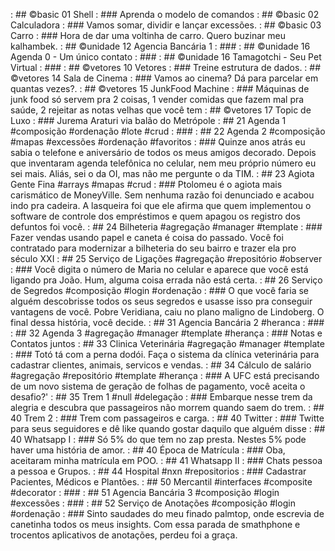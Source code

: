 [](base/shell/Readme.md)       : ## ©basic 01 Shell                                                  : ### Aprenda o modelo de comandos
[](base/calculadora/Readme.md) : ## ©basic 02 Calculadora                                            : ### Vamos somar, dividir e lançar excessões.
[](base/carro/Readme.md)       : ## ©basic 03 Carro                                                  : ### Hora de dar uma voltinha de carro. Quero buzinar meu kalhambek.
[](base/conta/Readme.md)       : ## ©unidade 12 Agencia Bancária 1                                   : ###
[](base/contato/Readme.md)     : ## ©unidade 16 Agenda 0 - Um único contato                          : ###
[](base/tamagotchi/Readme.md)  : ## ©unidade 16 Tamagotchi - Seu Pet Virtual                         : ###
[](base/vetores/Readme.md)     : ## ©vetores 10 Vetores                                              : ### Treine estrutura de dados.
[](base/cinema/Readme.md)      : ## ©vetores 14 Sala de Cinema                                       : ### Vamos ao cinema? Dá para parcelar em quantas vezes?.
[](base/junkfood/Readme.md)    : ## ©vetores 15 JunkFood Machine                                     : ### Máquinas de junk food só servem pra 2 coisas, 1 vender comidas que fazem mal pra saúde, 2 rejeitar as notas velhas que você tem
[](base/topic/Readme.md)       : ## ©vetores 17 Topic de Luxo                                        : ### Jurema Araturi via balão do Metrópole
[](base/agenda1/Readme.md)     : ## 21 Agenda 1 #composição #ordenação #lote #crud                   : ###
[](base/agenda2/Readme.md)     : ## 22 Agenda 2 #composição #mapas #excessões #ordenação #favoritos  : ### Quinze anos atrás eu sabia o telefone e aniversário de todos os meus amigos decorado. Depois que inventaram agenda telefônica no celular, nem meu próprio número eu sei mais. Aliás, sei o da OI, mas não me pergunte o da TIM.
[](base/agiota/Readme.md)      : ## 23 Agiota Gente Fina #arrays #mapas #crud                        : ### Ptolomeu é o agiota mais carismático de MoneyVille. Sem nenhuma razão foi denunciado e acabou indo pra cadeira. A lasqueira foi que ele afirma que quem implementou o software de controle dos empréstimos e quem apagou os registro dos defuntos foi você.
[](base/bilheteria/Readme.md)  : ## 24 Bilheteria #agregação #manager #template                      : ### Fazer vendas usando papel e caneta é coisa do passado. Você foi contratado para modernizar a bilheteria do seu bairro e trazer ela pro século XXI
[](base/ligacoes/Readme.md)    : ## 25 Serviço de Ligações #agregação #repositório #observer         : ### Você digita o número de Maria no celular e aparece que você está ligando pra João. Hum, alguma coisa errada não está certa.
[](base/segredos/Readme.md)    : ## 26 Serviço de Segredos #composição #login #ordenação             : ### O que você faria se alguém descobrisse todos os seus segredos e usasse isso pra conseguir vantagens de você. Pobre Veridiana, caiu no plano maligno de Lindoberg. O final dessa história, você decide.
[](base/agencia/Readme.md)     : ## 31 Agencia Bancária 2 #heranca                                   : ###
[](base/agenda3/Readme.md)     : ## 32 Agenda 3 #agregação #manager #template #herança               : ### Notas e Contatos juntos
[](base/clinica/Readme.md)     : ## 33 Clinica Veterinária #agregação #manager #template             : ### Totó tá com a perna dodói. Faça o sistema da clínica veterinária para cadastrar clientes, animais, servicos e vendas.
[](base/salario/Readme.md)     : ## 34 Cálculo de salário #agregação #repositório #template #herança : ### A UFC está precisando de um novo sistema de geração de folhas de pagamento, você aceita o desafio?'
[](base/trem/Readme.md)        : ## 35 Trem 1 #null #delegação                                       : ### Embarque nesse trem da alegria e descubra que passageiros não morrem quando saem do trem.
[](base/trem2/Readme.md)       : ## 40 Trem 2                                                        : ### Trem com passageiros e carga.
[](base/twitter/Readme.md)     : ## 40 Twitter                                                       : ### Twitte para seus seguidores e dê like quando gostar daquilo que alguém disse
[](base/whatsapp/Readme.md)    : ## 40 Whatsapp I                                                    : ### Só 5% do que tem no zap presta. Nestes 5% pode haver uma história de amor.
[](base/matricula/Readme.md)   : ## 40 Época de Matrícula                                            : ### Oba, aceitaram minha matrícula em POO.
[](base/whatsapp_v2/Readme.md) : ## 41 Whatsapp II                                                   : ### Chats pessoa a pessoa e Grupos.
[](base/hospital/Readme.md)    : ## 44 Hospital #nxn #repositorios                                   : ### Cadastrar Pacientes, Médicos e Plantões.
[](base/mercantil/Readme.md)   : ## 50 Mercantil #interfaces #composite #decorator                   : ###
[](base/banco/Readme.md)       : ## 51 Agencia Bancária 3 #composição #login #excessões              : ###
[](base/anotacoes/Readme.md)   : ## 52 Serviço de Anotações #composição #login #ordenação            : ### Sinto saudades do meu finado palmtop, onde escrevia de canetinha todos os meus insights. Com essa parada de smathphone e trocentos aplicativos de anotações, perdeu foi a graça.
